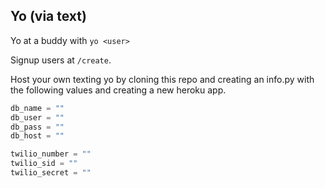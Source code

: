 ## Yo (via text)

Yo at a buddy with `yo <user>`

Signup users at `/create`.

Host your own texting yo by cloning this repo and creating an info.py with the following values and creating a new heroku app.

```python
db_name = ""
db_user = ""
db_pass = ""
db_host = ""

twilio_number = ""
twilio_sid = ""
twilio_secret = ""
```